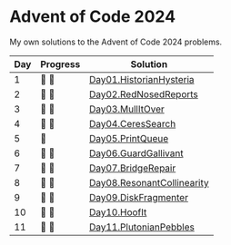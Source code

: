 # Advent of Code 2024

My own solutions to the Advent of Code 2024 problems.

| Day | Progress        | Solution                                                                                                     |
|-----|-----------------|--------------------------------------------------------------------------------------------------------------|
| 1   | :star2: :star2: | [Day01.HistorianHysteria](https://github.com/Lerke/AdventOfCode2024/blob/main/Day01.HistorianHysteria)       |
| 2   | :star2: :star2: | [Day02.RedNosedReports](https://github.com/Lerke/AdventOfCode2024/blob/main/Day02.RedNosedReports)           |
| 3   | :star2: :star2: | [Day03.MullItOver](https://github.com/Lerke/AdventOfCode2024/blob/main/Day03.MullItOver)                     |
| 4   | :star2: :star2: | [Day04.CeresSearch](https://github.com/Lerke/AdventOfCode2024/blob/main/Day04.CeresSearch)                   |
| 5   | :star2:         | [Day05.PrintQueue](https://github.com/Lerke/AdventOfCode2024/blob/main/Day05.PrintQueue)                     |
| 6   | :star2: :star2: | [Day06.GuardGallivant](https://github.com/Lerke/AdventOfCode2024/blob/main/Day06.GuardGallivant)             |
| 7   | :star2: :star2: | [Day07.BridgeRepair](https://github.com/Lerke/AdventOfCode2024/blob/main/Day07.BridgeRepair)                 |
| 8   | :star2: :star2: | [Day08.ResonantCollinearity](https://github.com/Lerke/AdventOfCode2024/blob/main/Day08.ResonantCollinearity) |
| 9   | :star2: :star2: | [Day09.DiskFragmenter](https://github.com/Lerke/AdventOfCode2024/blob/main/Day09.DiskFragmenter)             |
| 10  | :star2: :star2: | [Day10.HoofIt](https://github.com/Lerke/AdventOfCode2024/blob/main/Day10.HoofIt)                             |
| 11  | :star2: :star2: | [Day11.PlutonianPebbles](https://github.com/Lerke/AdventOfCode2024/blob/main/Day11.PlutonianPebbles)         |
